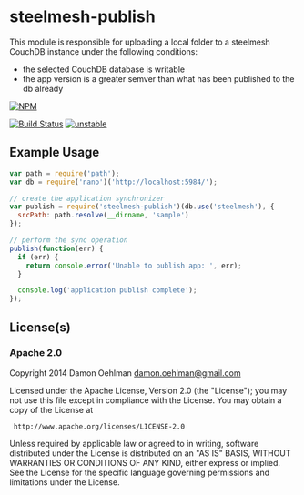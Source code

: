 # steelmesh-publish

This module is responsible for uploading a local folder to a steelmesh CouchDB
instance under the following conditions:

- the selected CouchDB database is writable
- the app version is a greater semver than what has been published to the db
  already


[![NPM](https://nodei.co/npm/steelmesh-publish.png)](https://nodei.co/npm/steelmesh-publish/)

[![Build Status](https://img.shields.io/travis/steelmesh/steelmesh-publish.svg?branch=master)](https://travis-ci.org/steelmesh/steelmesh-publish) [![unstable](https://img.shields.io/badge/stability-unstable-yellowgreen.svg)](https://github.com/badges/stability-badges) 

## Example Usage

```js
var path = require('path');
var db = require('nano')('http://localhost:5984/');

// create the application synchronizer
var publish = require('steelmesh-publish')(db.use('steelmesh'), {
  srcPath: path.resolve(__dirname, 'sample')
});

// perform the sync operation
publish(function(err) {
  if (err) {
    return console.error('Unable to publish app: ', err);
  }

  console.log('application publish complete');
});

```

## License(s)

### Apache 2.0

Copyright 2014 Damon Oehlman <damon.oehlman@gmail.com>

   Licensed under the Apache License, Version 2.0 (the "License");
   you may not use this file except in compliance with the License.
   You may obtain a copy of the License at

     http://www.apache.org/licenses/LICENSE-2.0

   Unless required by applicable law or agreed to in writing, software
   distributed under the License is distributed on an "AS IS" BASIS,
   WITHOUT WARRANTIES OR CONDITIONS OF ANY KIND, either express or implied.
   See the License for the specific language governing permissions and
   limitations under the License.
